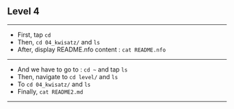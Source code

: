 ## Level 4
---
- First, tap `cd`
- Then, `cd 04_kwisatz/`  and `ls`
- After, display README.nfo content : `cat README.nfo`
---
- And we have to go to : `cd ~` and tap `ls`
- Then, navigate to `cd level/` and `ls`
- To `cd 04_kwisatz/` and `ls`
- Finally, `cat README2.md`
---
